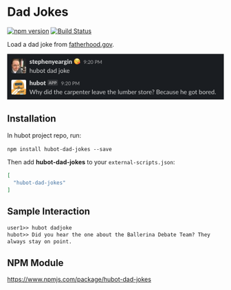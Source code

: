 # Dad Jokes

[![npm version](https://badge.fury.io/js/hubot-dad-jokes.svg)](http://badge.fury.io/js/hubot-dad-jokes) [![Build Status](https://app.travis-ci.com/stephenyeargin/hubot-dad-jokes.png)](https://app.travis-ci.com/stephenyeargin/hubot-dad-jokes)

Load a dad joke from [fatherhood.gov](https://fatherhood.gov/).

![Screenshot](screenshot.png)

## Installation

In hubot project repo, run:

`npm install hubot-dad-jokes --save`

Then add **hubot-dad-jokes** to your `external-scripts.json`:

```json
[
  "hubot-dad-jokes"
]
```

## Sample Interaction

```
user1>> hubot dadjoke
hubot>> Did you hear the one about the Ballerina Debate Team? They always stay on point.
```

## NPM Module

https://www.npmjs.com/package/hubot-dad-jokes
